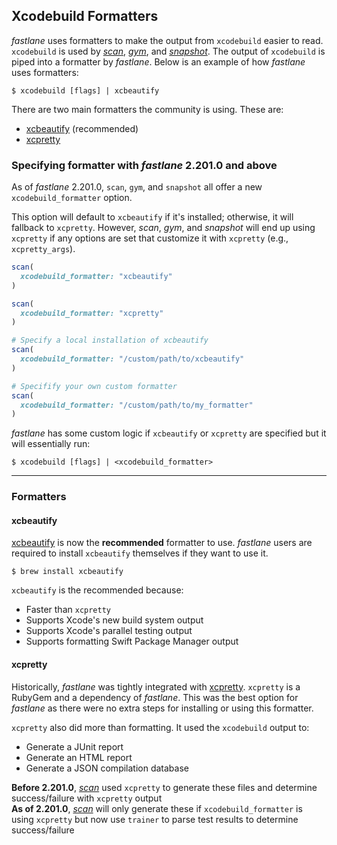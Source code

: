 ## Xcodebuild Formatters

_fastlane_ uses formatters to make the output from `xcodebuild` easier to read. `xcodebuild` is used by [_scan_](/actions/scan/), [_gym_](/actions/gym), and [_snapshot_](/actions/snapshot). The output of `xcodebuild` is piped into a formatter by _fastlane_. Below is an example of how _fastlane_ uses formatters:

```no-highlight
$ xcodebuild [flags] | xcbeautify
```

There are two main formatters the community is using. These are:

- [xcbeautify](#xcbeautify) (recommended)
- [xcpretty](#xcpretty)

### Specifying formatter with _fastlane_ 2.201.0 and above

As of _fastlane_ 2.201.0, `scan`, `gym`, and `snapshot` all offer a new `xcodebuild_formatter` option.

This option will default to `xcbeautify` if it's installed; otherwise, it will fallback to `xcpretty`. However, _scan_, _gym_, and _snapshot_ will end up using `xcpretty` if any options are set that customize it with `xcpretty` (e.g., `xcpretty_args`).

```ruby
scan(
  xcodebuild_formatter: "xcbeautify"
)

scan(
  xcodebuild_formatter: "xcpretty"
)

# Specify a local installation of xcbeautify
scan(
  xcodebuild_formatter: "/custom/path/to/xcbeautify"
)

# Specifify your own custom formatter
scan(
  xcodebuild_formatter: "/custom/path/to/my_formatter"
)
```

_fastlane_ has some custom logic if `xcbeautify` or `xcpretty` are specified but it will essentially run:

```no-highlight
$ xcodebuild [flags] | <xcodebuild_formatter>
```

---

### Formatters

#### xcbeautify

[xcbeautify](https://github.com/tuist/xcbeautify) is now the **recommended** formatter to use. _fastlane_ users are required to install `xcbeautify` themselves if they want to use it.

```no-highlight
$ brew install xcbeautify
```

`xcbeautify` is the recommended because:
 
 - Faster than `xcpretty`
 - Supports Xcode's new build system output
 - Supports  Xcode's parallel testing output
 - Supports formatting Swift Package Manager output

#### xcpretty

Historically, _fastlane_ was tightly integrated with [xcpretty](https://github.com/xcpretty/xcpretty). `xcpretty` is a RubyGem and a dependency of _fastlane_. This was the best option for _fastlane_ as there were no extra steps for installing or using this formatter.

`xcpretty` also did more than formatting. It used the `xcodebuild` output to:

- Generate a JUnit report
- Generate an HTML report
- Generate a JSON compilation database

**Before 2.201.0**, [_scan_](/actions/scan/) used `xcpretty` to generate these files and determine success/failure with `xcpretty` output
<br/>**As of 2.201.0**, [_scan_](/actions/scan/) will only generate these if `xcodebuild_formatter` is using `xcpretty` but now use `trainer` to parse test results to determine success/failure
